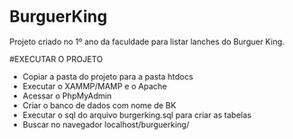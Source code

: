 # BurguerKing
Projeto criado no 1º ano da faculdade para listar lanches do Burguer King.

#EXECUTAR O PROJETO
* Copiar a pasta do projeto para a pasta htdocs
* Executar o XAMMP/MAMP e o Apache
* Acessar o PhpMyAdmin
* Criar o banco de dados com nome de BK
* Executar o sql do arquivo burgerking.sql para criar as tabelas
* Buscar no navegador localhost/burguerking/

